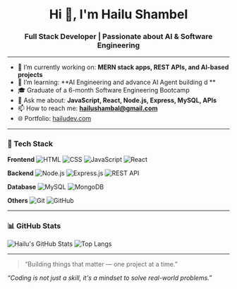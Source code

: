 

<!--
**Hailu401/Hailu401** is a ✨ _special_ ✨ repository because its `README.md` (this file) appears on your GitHub profile.

Here are some ideas to get you started:

- 🔭 I’m currently working on ...
- 🌱 I’m currently learning ...
- 👯 I’m looking to collaborate on ...
- 🤔 I’m looking for help with ...
- 💬 Ask me about ...
- 📫 How to reach me: ...
- 😄 Pronouns: ...
- ⚡ Fun fact: ...
-->
<h1 align="center">Hi 👋, I'm Hailu Shambel</h1>
<h3 align="center">Full Stack Developer | Passionate about AI & Software Engineering</h3>

---

- 🔭 I’m currently working on: **MERN stack apps, REST APIs, and AI-based projects**
- 🌱 I’m learning: **AI Engineering and advance AI Agent building d **
- 🎓 Graduate of a 6-month Software Engineering Bootcamp
- 💬 Ask me about: **JavaScript, React, Node.js, Express, MySQL, APIs**
- 📫 How to reach me: **hailushambal@gmail.com**
- 🌐 Portfolio: [hailudev.com](https://hailudev.com)

---

### 🚀 Tech Stack

**Frontend**
![HTML](https://img.shields.io/badge/-HTML5-E34F26?style=flat-square&logo=html5&logoColor=white)
![CSS](https://img.shields.io/badge/-CSS3-1572B6?style=flat-square&logo=css3)
![JavaScript](https://img.shields.io/badge/-JavaScript-F7DF1E?style=flat-square&logo=javascript&logoColor=black)
![React](https://img.shields.io/badge/-React-61DAFB?style=flat-square&logo=react)

**Backend**
![Node.js](https://img.shields.io/badge/-Node.js-339933?style=flat-square&logo=nodedotjs&logoColor=white)
![Express.js](https://img.shields.io/badge/-Express.js-000000?style=flat-square&logo=express&logoColor=white)
![REST API](https://img.shields.io/badge/-REST%20API-blue?style=flat-square)

**Database**
![MySQL](https://img.shields.io/badge/-MySQL-00758F?style=flat-square&logo=mysql)
![MongoDB](https://img.shields.io/badge/-MongoDB-47A248?style=flat-square&logo=mongodb)

**Others**
![Git](https://img.shields.io/badge/-Git-F05032?style=flat-square&logo=git&logoColor=white)
![GitHub](https://img.shields.io/badge/-GitHub-181717?style=flat-square&logo=github)


---

### 📊 GitHub Stats

![Hailu's GitHub Stats](https://github-readme-stats.vercel.app/api?username=Hailu401&show_icons=true&theme=radical)
![Top Langs](https://github-readme-stats.vercel.app/api/top-langs/?username=Hailu401&layout=compact&theme=radical)

---

> “Building things that matter — one project at a time.”


_“Coding is not just a skill, it's a mindset to solve real-world problems.”_


